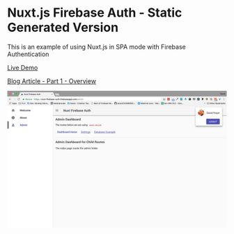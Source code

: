 # Nuxt.js Firebase Auth - Static Generated Version

This is an example of using Nuxt.js in SPA mode with Firebase Authentication

[Live Demo](https://www.davidroyer.me/blog/nuxtjs-firebase-auth)

[Blog Article - Part 1 - Overview](https://www.davidroyer.me/blog/nuxtjs-firebase-auth)

![alt text](/nuxt-firebase-authentication.jpg "Screenshot")
